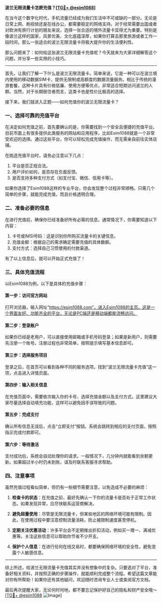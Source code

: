 **波兰无限流量卡怎麽充值？[[TG💪+ @esim1088](https://t.me/s/esim1088)]**

在当今这个数字化时代，手机流量已经成为我们生活中不可或缺的一部分。无论是日常上网、刷视频还是在线办公，都需要稳定的网络支持。对于经常需要出国或者对欧洲有旅行计划的朋友来说，选择一张合适的境外流量卡显得尤为重要。特别是像波兰这样的国家，风景优美、文化底蕴深厚，如果你打算去那里旅游或者工作一段时间，那么一张适合的波兰无限流量卡将极大提升你的生活便利性。

那么问题来了：如何给这张波兰无限流量卡充值呢？今天就来为大家详细解答这个问题，并分享一些实用的小技巧。

---

首先，让我们了解一下什么是波兰无限流量卡。简单来说，它是一种可以在波兰境内使用的移动数据SIM卡，提供无限制或高额度的数据流量服务。相比于传统的漫游套餐，这种卡片具有价格低廉、使用方便等优点，非常适合短期访问波兰的人群。当然，对于长期居住者而言，这类卡也是性价比极高的选择。

接下来，我们就进入正题——如何充值你的波兰无限流量卡？

### 一、选择可靠的充值平台

在决定如何充值之前，首先要确认的是，你需要找到一个安全且便捷的充值平台。目前市面上有很多提供此类服务的网站和应用程序，比如Esim1088就是一个非常受欢迎的选择。通过这些平台，你可以轻松完成充值操作，而无需亲自前往实体店铺。

在挑选充值平台时，请务必注意以下几点：
1. 平台是否正规合法。
2. 用户评价如何，是否存在负面反馈。
3. 是否支持多种支付方式（如支付宝、微信、信用卡等）。

如果你选择了Esim1088这样的专业平台，你会发现整个过程非常顺畅。只需几个简单的步骤，就能完成充值，而且价格透明合理。

### 二、准备必要的信息

在进行充值前，确保你已经准备好所有必需的信息。通常情况下，你需要知道以下内容：
1. 卡号或IMSI号码：这是识别你所购买流量卡的关键信息。
2. 充值金额：根据自己的需求确定需要充值的具体数额。
3. 支付方式：选择自己习惯使用的付款渠道。

有了以上信息后，就可以开始正式充值了！

### 三、具体充值流程

以Esim1088为例，以下是具体的充值步骤：

#### 第一步：访问官方网站
打开浏览器，输入网址“https://esim1088.com”，进入Esim1088的主页。这是一个界面友好、功能齐全的平台，无论是PC端还是移动端都能流畅访问。

#### 第二步：登录账户
如果你已经是老用户，可以直接使用邮箱或手机号码登录；如果是新用户，则需要先注册一个账号。注册过程也非常简单，按照提示填写基本信息即可。

#### 第三步：选择服务项目
登录之后，在首页可以看到各种不同的服务选项。找到“波兰无限流量卡充值”这一项，点击进入详情页面。

#### 第四步：输入相关信息
在充值页面中，需要依次输入你的卡号、选择充值金额以及支付方式。这里建议大家尽量选择自动填充功能，这样可以避免因手误导致的问题。

#### 第五步：完成支付
确认所有信息无误后，点击“立即支付”按钮。系统会跳转到相应的支付页面，按照指示完成付款即可。

#### 第六步：等待激活
支付成功后，系统会自动处理你的请求。一般情况下，几分钟内就能看到余额更新。如果超过半小时仍未到账，请及时联系客服寻求帮助。

### 四、注意事项

虽然充值过程看似简单，但仍有一些细节需要注意，以免造成不必要的麻烦：

1. **检查卡的状态**：在充值之前，最好先确认一下你的流量卡是否处于正常工作状态。如果发现异常，应尽快联系运营商解决。
   
2. **避免超量使用**：尽管是无限流量卡，但某些地区的网络环境可能有限制。因此，在使用过程中要注意控制流量消耗，防止被限制速度甚至停机。

3. **定期关注优惠活动**：许多平台会不定期推出折扣活动，例如买一赠一、满减优惠等。关注这些信息可以帮助你节省不少开支。

4. **保护个人信息**：在进行任何在线交易时，都要确保网络环境的安全性，避免泄露个人敏感信息。

---

综上所述，给波兰无限流量卡充值其实并没有想象中的复杂。只要选对了平台，准备好相关资料，并按照正确的步骤操作，就能顺利完成整个流程。希望这篇文章能对你有所帮助！如果你还有其他疑问，欢迎随时咨询专业人士或查阅官方文档。

最后再次提醒大家，无论何时何地，都不要忘记保护好自己的隐私和财产安全哦～ [[TG💪+ @esim1088](https://t.me/s/esim1088) ![Image](https://i.postimg.cc/4NQfJmqS/Snipaste-2025-05-13-00-14-12.png)]